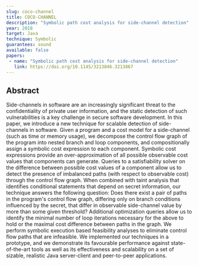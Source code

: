 ```yaml
---
slug: coco-channel
title: COCO-CHANNEL
description: "Symbolic path cost analysis for side-channel detection"
year: 2018
target: Java
technique: Symbolic
guarantees: sound
available: false
papers:
 - name: "Symbolic path cost analysis for side-channel detection"
   link: https://doi.org/10.1145/3213846.3213867
---
```


## Abstract

Side-channels in software are an increasingly significant threat to the
confidentiality of private user information, and the static detection of such
vulnerabilities is a key challenge in secure software development. In this
paper, we introduce a new technique for scalable detection of side- channels
in software. Given a program and a cost model for a side-channel (such as time
or memory usage), we decompose the control flow graph of the program into nested
branch and loop components, and compositionally assign a symbolic cost
expression to each component. Symbolic cost expressions provide an
over-approximation of all possible observable cost values that components can
generate. Queries to a satisfiability solver on the difference between possible
cost values of a component allow us to detect the presence of imbalanced paths
(with respect to observable cost) through the control flow graph. When combined
with taint analysis that identifies conditional statements that depend on secret
information, our technique answers the following question: Does there exist a
pair of paths in the program's control flow graph, differing only on branch
conditions influenced by the secret, that differ in observable side-channel
value by more than some given threshold? Additional optimization queries allow
us to identify the minimal number of loop iterations necessary for the above to
hold or the maximal cost difference between paths in the graph. We perform
symbolic execution based feasibility analyses to eliminate control flow paths
that are infeasible. We implemented our techniques in a prototype, and we
demonstrate its favourable performance against state-of-the-art tools as well
as its effectiveness and scalability on a set of sizable, realistic Java
server-client and peer-to-peer applications.